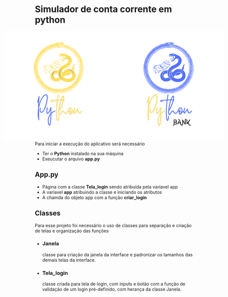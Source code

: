 # Simulador de conta corrente em python

<div style="display:flex; justify-content:center;" align="center" >
<img src='img/logos/logobgescuroNome.png' style="width:350px;" alt='Logo do banco em formato de cobra assustada com dinheiro'>
<img src='img/logos/logobgclaroNome.png' style="width:350px;" alt='Logo do banco em formato de cobra assustada com dinheiro'>
</div>
Para iniciar a execução do aplicativo será necessário

- Ter o **Python** instalado na sua máquina
- Exeucutar o arquivo **app.py**

## App.py

- Página com a classe **Tela_login** sendo atribuída pela varíavel app
- A variavel **app** atribuindo a classe e iniciando os atributos
- A chamda do objeto app com a função **criar_login**

## Classes

Para esse projeto foi necessário o uso de classes para separação e criação de telas e organização das funções

- ### Janela
  classe para criação da janela da interface e padronizar os tamanhos das demais telas da interface.
- ### Tela_login
  classe criada para tela de login, com inputs e botão com a função de validação de um login pré-definido, com herança da classe Janela.
